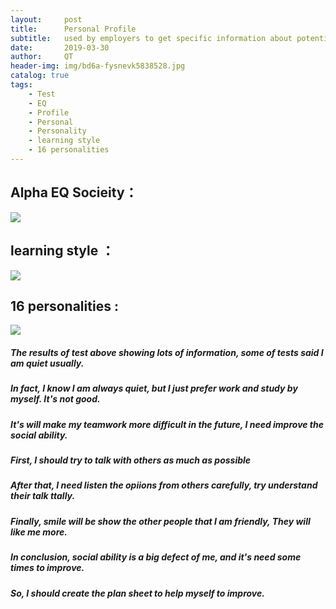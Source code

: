 ```yaml
---
layout:     post
title:      Personal Profile
subtitle:   used by employers to get specific information about potential employees.
date:       2019-03-30
author:     QT
header-img: img/bd6a-fysnevk5838528.jpg 
catalog: true
tags:
    - Test
    - EQ
    - Profile
    - Personal
    - Personality
    - learning style
    - 16 personalities
---
```


## Alpha EQ Socieity：

![]( https://ws3.sinaimg.cn/large/006tKfTcly1g1m7sg45u7j30xt07e75u.jpg)

## learning style ：

![]( https://ws2.sinaimg.cn/large/006tKfTcly1g1m7vnkm33j30jt0h7tcf.jpg)

## 16 personalities :

![]( https://ws3.sinaimg.cn/large/006tKfTcly1g1m7v6o1ppj30wf0lmwlo.jpg)

##### The results of test above showing lots of information, some of tests said I am quiet usually.
##### In fact, I know I am always quiet, but I just prefer work and study by myself. It's not good.
##### It's will make my teamwork more difficult in the future, I need improve the social ability.
##### First, I should try to talk with others as much as possible
##### After that, I need listen the opiions from others carefully, try understand their talk ttally.
##### Finally, smile will be show the other people that I am friendly, They will like me more.
##### In conclusion, social ability is a big defect of me, and it's need some times to improve.
##### So, I should create the plan sheet to help myself to improve.
 
